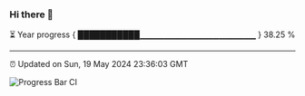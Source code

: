 ### Hi there 👋

⏳ Year progress { ███████████▁▁▁▁▁▁▁▁▁▁▁▁▁▁▁▁▁▁▁ } 38.25 %

---

⏰ Updated on Sun, 19 May 2024 23:36:03 GMT

![Progress Bar CI](https://github.com/IshwaranRudhara/GIT-ACTION/workflows/Progress%20Bar%20CI/badge.svg)
